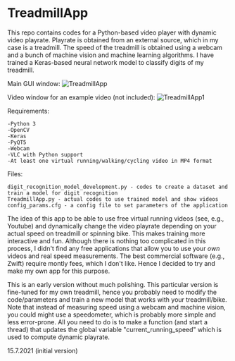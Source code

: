 # TreadmillApp

This repo contains codes for a Python-based video player with dynamic video playrate. Playrate is obtained from an external source, which in my case is a treadmill. The speed of the treadmill is obtained using a webcam and a bunch of machine vision and machine learning algorithms. I have trained a Keras-based neural network model to classify digits of my treadmill.

Main GUI window:
![TreadmillApp](https://user-images.githubusercontent.com/17804946/125808951-2df3f8c5-969e-4f34-a2e7-32d81a7e7510.png)

Video window for an example video (not included):
![TreadmillApp1](https://user-images.githubusercontent.com/17804946/125809859-65d4e50f-2015-4772-9aa5-91346724c51f.png)

Requirements:

	-Python 3
	-OpenCV
	-Keras
	-PyQT5
	-Webcam
	-VLC with Python support
	-At least one virtual running/walking/cycling video in MP4 format

Files:

	digit_recognition_model_development.py - codes to create a dataset and train a model for digit recognition
	TreadmillApp.py - actual codes to use trained model and show videos
	config_params.cfg - a config file to set parameters of the application

The idea of this app to be able to use free virtual running videos (see, e.g., Youtube) and dynamically change the video playrate depending on your actual speed on treadmill or spinning bike. This makes training more interactive and fun. Although there is nothing too complicated in this process, I didn't find any free applications that allow you to use your _own_ videos and real speed measurements. The best commercial software (e.g., Zwift) require montly fees, which I don't like. Hence I decided to try and make my own app for this purpose.

This is an early version without much polishing. This particular version is fine-tuned for my own treadmill, hence you probably need to modify the code/parameters and train a new model that works with your treadmill/bike. Note that instead of measuring speed using a webcam and machine vision, you could might use a speedometer, which is probably more simple and less error-prone. All you need to do is to make a function (and start a thread) that updates the global variable "current_running_speed" which is used to compute dynamic playrate.

15.7.2021 (initial version)
